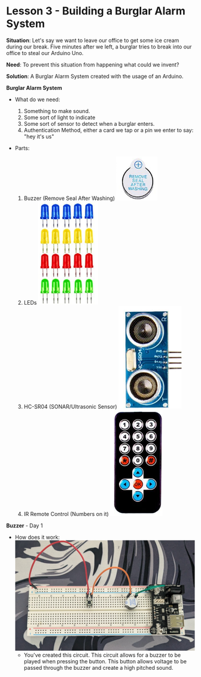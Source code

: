 # Lesson 3 - Building a Burglar Alarm System

**Situation**: Let's say we want to leave our office to get some ice cream during our break. Five minutes after we left, a burglar tries to break into our office to steal our Arduino Uno. 

**Need**: To prevent this situation from happening what could we invent?

**Solution**: A Burglar Alarm System created with the usage of an Arduino.


**Burglar Alarm System**
- What do we need: 
    1. Something to make sound.
    2. Some sort of light to indicate
    3. Some sort of sensor to detect when a burglar enters.
    4. Authentication Method, either a card we tap or a pin we enter to say: "hey it's us"
    
- Parts:
    1. Buzzer (Remove Seal After Washing)
       ![image-20250612170034944](./image-20250612170034944.png)
    2. LEDs
       ![image-20250612170046318](./image-20250612170046318.png)
    3. HC-SR04 (SONAR/Ultrasonic Sensor)
       ![image-20250612170059579](./image-20250612170059579.png)
    4. IR Remote Control (Numbers on it)
       ![image-20250612170111786](./image-20250612170111786.png)
    
    

**Buzzer** - Day 1

- How does it work:
  ![image-20250612175724186](./image-20250612175724186.png)
  - You've created this circuit. This circuit allows for a buzzer to be played when pressing the button. This button allows voltage to be passed through the buzzer and create a high pitched sound. 
